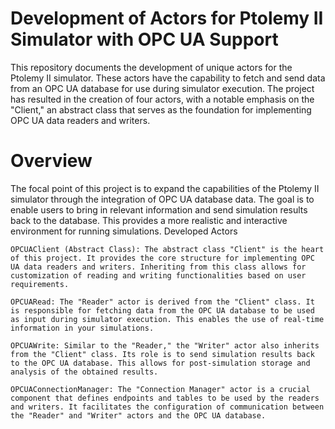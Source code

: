 # Development of Actors for Ptolemy II Simulator with OPC UA Support

This repository documents the development of unique actors for the Ptolemy II simulator. These actors have the capability to fetch and send data from an OPC UA database for use during simulator execution. The project has resulted in the creation of four actors, with a notable emphasis on the "Client," an abstract class that serves as the foundation for implementing OPC UA data readers and writers.

# Overview

The focal point of this project is to expand the capabilities of the Ptolemy II simulator through the integration of OPC UA database data. The goal is to enable users to bring in relevant information and send simulation results back to the database. This provides a more realistic and interactive environment for running simulations.
Developed Actors

    OPCUAClient (Abstract Class): The abstract class "Client" is the heart of this project. It provides the core structure for implementing OPC UA data readers and writers. Inheriting from this class allows for customization of reading and writing functionalities based on user requirements.

    OPCUARead: The "Reader" actor is derived from the "Client" class. It is responsible for fetching data from the OPC UA database to be used as input during simulator execution. This enables the use of real-time information in your simulations.

    OPCUAWrite: Similar to the "Reader," the "Writer" actor also inherits from the "Client" class. Its role is to send simulation results back to the OPC UA database. This allows for post-simulation storage and analysis of the obtained results.

    OPCUAConnectionManager: The "Connection Manager" actor is a crucial component that defines endpoints and tables to be used by the readers and writers. It facilitates the configuration of communication between the "Reader" and "Writer" actors and the OPC UA database.

